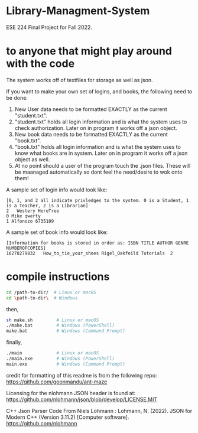 # Library-Managment-System
ESE 224 Final Project for Fall 2022.  

# to anyone that might play around with the code
The system works off of textfiles for storage as well as json.

If you want to make your own set of logins, and books, the following need to be done:  
1. New User data needs to be formatted EXACTLY as the current "student.txt".
2. "student.txt" holds all login information and is what the system uses to check authorization. Later on in program it works off a json object. 
3. New book data needs to be formatted EXACTLY as the current "book.txt".
4. "book.txt" holds all login information and is what the system uses to know what books are in system. Later on in program it works off a json object as well.
5. At no point should a user of the program touch the .json files. These will be maanaged automatically so dont feel the need/desire to wok onto them!


A sample set of login info would look like:
```
[0, 1, and 2 all indicate privledges to the system. 0 is a Student, 1 is a Teacher, 2 is a Librarian]
2	Westery	HereTree	
0 Mike qwerty
1 Alfonozo 6735109
```

A sample set of book info would look like:
```
[Information for books is stored in order as: ISBN TITLE AUTHOR GENRE NUMBEROFCOPIES]
16278279832   How_to_tie_your_shoes Rigel_Oakfeild Tutorials  2
```
 
# compile instructions
```zsh
cd /path-to-dir/  # Linux or macOS
cd \path-to-dir\  # Windows
```
then,
```zsh
sh make.sh         # Linux or macOS
./make.bat         # Windows (PowerShell)
make.bat           # Windows (Command Prompt)
```
finally,
```zsh
./main             # Linux or macOS
./main.exe         # Windows (PowerShell)
main.exe           # Windows (Command Prompt)
```

 credit for formatting of this readme is from the following repo: https://github.com/goonmandu/ant-maze

 Licensing for the nlohmann JSON header is found at: https://github.com/nlohmann/json/blob/develop/LICENSE.MIT

 C++ Json Parser Code From Niels Lohmann : Lohmann, N. (2022). JSON for Modern C++ (Version 3.11.2) [Computer software]. https://github.com/nlohmann
